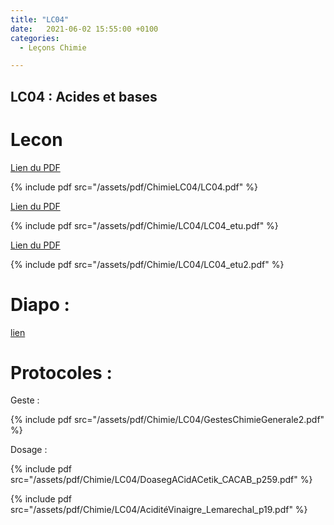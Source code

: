 ```yaml
---
title: "LC04"
date:   2021-06-02 15:55:00 +0100
categories:
  - Leçons Chimie

---
```


## LC04 : Acides et bases

# Lecon

[Lien du PDF](/assets/pdf/Chimie/LC04/LC04.pdf)

{% include pdf src="/assets/pdf/ChimieLC04/LC04.pdf" %}

[Lien du PDF](/assets/pdf/Chimie/LC04/LC04_etu.pdf)

{% include pdf src="/assets/pdf/Chimie/LC04/LC04_etu.pdf" %}

[Lien du PDF](/assets/pdf/Chimie/LC04/LC04_etu2.pdf)

{% include pdf src="/assets/pdf/Chimie/LC04/LC04_etu2.pdf" %}

# Diapo : 

<a href="/assets/pdf/Chimie/LC04/LC04.pptx" download>lien</a>

# Protocoles :

Geste :

{% include pdf src="/assets/pdf/Chimie/LC04/GestesChimieGenerale2.pdf" %}

Dosage :

{% include pdf src="/assets/pdf/Chimie/LC04/DoasegACidACetik_CACAB_p259.pdf" %}

{% include pdf src="/assets/pdf/Chimie/LC04/AciditéVinaigre_Lemarechal_p19.pdf" %}
